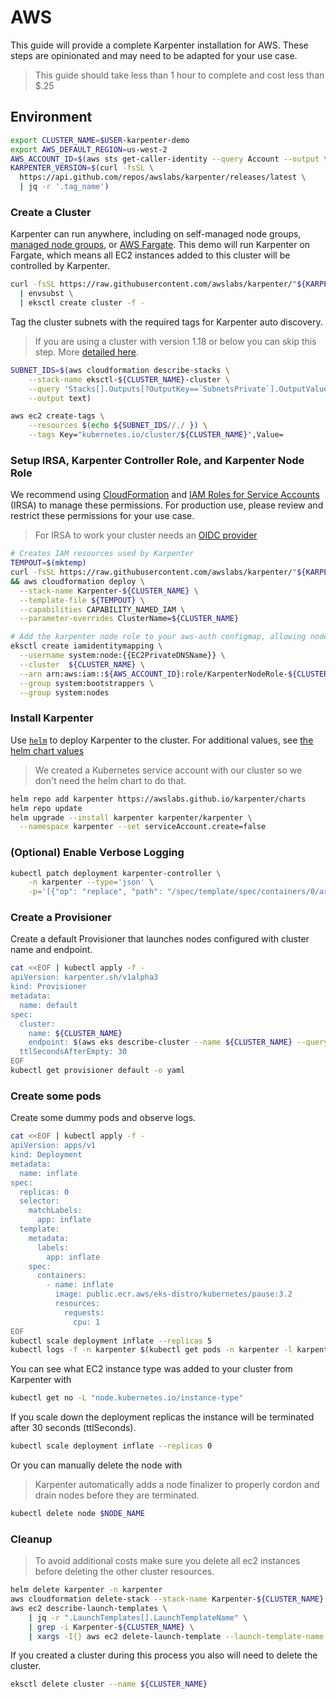 # AWS

This guide will provide a complete Karpenter installation for AWS.
These steps are opinionated and may need to be adapted for your use case.

> This guide should take less than 1 hour to complete and cost less than $.25

## Environment
```bash
export CLUSTER_NAME=$USER-karpenter-demo
export AWS_DEFAULT_REGION=us-west-2
AWS_ACCOUNT_ID=$(aws sts get-caller-identity --query Account --output text)
KARPENTER_VERSION=$(curl -fsSL \
  https://api.github.com/repos/awslabs/karpenter/releases/latest \
  | jq -r '.tag_name')
```

### Create a Cluster

Karpenter can run anywhere, including on self-managed node groups, [managed node groups](https://docs.aws.amazon.com/eks/latest/userguide/managed-node-groups.html), or [AWS Fargate](https://aws.amazon.com/fargate/).
This demo will run Karpenter on Fargate, which means all EC2 instances added to this cluster will be controlled by Karpenter.

```bash
curl -fsSL https://raw.githubusercontent.com/awslabs/karpenter/"${KARPENTER_VERSION}"/pkg/cloudprovider/aws/docs/eks-config.yaml \
  | envsubst \
  | eksctl create cluster -f -
```

Tag the cluster subnets with the required tags for Karpenter auto discovery.

> If you are using a cluster with version 1.18 or below you can skip this step.
More [detailed here](https://github.com/awslabs/karpenter/issues/404#issuecomment-845283904).

```bash
SUBNET_IDS=$(aws cloudformation describe-stacks \
    --stack-name eksctl-${CLUSTER_NAME}-cluster \
    --query 'Stacks[].Outputs[?OutputKey==`SubnetsPrivate`].OutputValue' \
    --output text)

aws ec2 create-tags \
    --resources $(echo ${SUBNET_IDS//,/ }) \
    --tags Key="kubernetes.io/cluster/${CLUSTER_NAME}",Value=
```

### Setup IRSA, Karpenter Controller Role, and Karpenter Node Role
We recommend using [CloudFormation](https://aws.amazon.com/cloudformation/) and [IAM Roles for Service Accounts](https://docs.aws.amazon.com/eks/latest/userguide/iam-roles-for-service-accounts.html) (IRSA) to manage these permissions.
For production use, please review and restrict these permissions for your use case.

> For IRSA to work your cluster needs an [OIDC provider](https://docs.aws.amazon.com/eks/latest/userguide/enable-iam-roles-for-service-accounts.html)

```bash
# Creates IAM resources used by Karpenter
TEMPOUT=$(mktemp)
curl -fsSL https://raw.githubusercontent.com/awslabs/karpenter/"${KARPENTER_VERSION}"/pkg/cloudprovider/aws/docs/karpenter.cloudformation.yaml > $TEMPOUT \
&& aws cloudformation deploy \
  --stack-name Karpenter-${CLUSTER_NAME} \
  --template-file ${TEMPOUT} \
  --capabilities CAPABILITY_NAMED_IAM \
  --parameter-overrides ClusterName=${CLUSTER_NAME}

# Add the karpenter node role to your aws-auth configmap, allowing nodes with this role to connect to the cluster.
eksctl create iamidentitymapping \
  --username system:node:{{EC2PrivateDNSName}} \
  --cluster  ${CLUSTER_NAME} \
  --arn arn:aws:iam::${AWS_ACCOUNT_ID}:role/KarpenterNodeRole-${CLUSTER_NAME} \
  --group system:bootstrappers \
  --group system:nodes
```

### Install Karpenter

Use [`helm`](https://helm.sh/) to deploy Karpenter to the cluster.
For additional values, see [the helm chart values](https://github.com/awslabs/karpenter/blob/main/charts/karpenter/values.yaml)

> We created a Kubernetes service account with our cluster so we don't need the helm chart to do that.

```bash
helm repo add karpenter https://awslabs.github.io/karpenter/charts
helm repo update
helm upgrade --install karpenter karpenter/karpenter \
  --namespace karpenter --set serviceAccount.create=false
```

### (Optional) Enable Verbose Logging
```bash
kubectl patch deployment karpenter-controller \
    -n karpenter --type='json' \
    -p='[{"op": "replace", "path": "/spec/template/spec/containers/0/args", "value": ["--verbose"]}]'
```

### Create a Provisioner
Create a default Provisioner that launches nodes configured with cluster name and endpoint.
```bash
cat <<EOF | kubectl apply -f -
apiVersion: karpenter.sh/v1alpha3
kind: Provisioner
metadata:
  name: default
spec:
  cluster:
    name: ${CLUSTER_NAME}
    endpoint: $(aws eks describe-cluster --name ${CLUSTER_NAME} --query "cluster.endpoint" --output json)
  ttlSecondsAfterEmpty: 30
EOF
kubectl get provisioner default -o yaml
```

### Create some pods
Create some dummy pods and observe logs.

```bash
cat <<EOF | kubectl apply -f -
apiVersion: apps/v1
kind: Deployment
metadata:
  name: inflate
spec:
  replicas: 0
  selector:
    matchLabels:
      app: inflate
  template:
    metadata:
      labels:
        app: inflate
    spec:
      containers:
        - name: inflate
          image: public.ecr.aws/eks-distro/kubernetes/pause:3.2
          resources:
            requests:
              cpu: 1
EOF
kubectl scale deployment inflate --replicas 5
kubectl logs -f -n karpenter $(kubectl get pods -n karpenter -l karpenter=controller -o name)
```

You can see what EC2 instance type was added to your cluster from Karpenter with
```bash
kubectl get no -L "node.kubernetes.io/instance-type"
```

If you scale down the deployment replicas the instance will be terminated after 30 seconds (ttlSeconds).
```bash
kubectl scale deployment inflate --replicas 0
```

Or you can manually delete the node with

> Karpenter automatically adds a node finalizer to properly cordon and drain nodes before they are terminated.
```bash
kubectl delete node $NODE_NAME
```

### Cleanup
> To avoid additional costs make sure you delete all ec2 instances before deleting the other cluster resources.
```bash
helm delete karpenter -n karpenter
aws cloudformation delete-stack --stack-name Karpenter-${CLUSTER_NAME}
aws ec2 describe-launch-templates \
    | jq -r ".LaunchTemplates[].LaunchTemplateName" \
    | grep -i Karpenter-${CLUSTER_NAME} \
    | xargs -I{} aws ec2 delete-launch-template --launch-template-name {}
```

If you created a cluster during this process you also will need to delete the cluster.
```bash
eksctl delete cluster --name ${CLUSTER_NAME}
```
